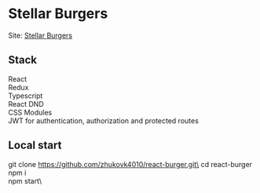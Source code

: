 # Stellar Burgers

Site: [Stellar Burgers](https://zhukovk4010.github.io/react-burger/)

## Stack

React\
Redux\
Typescript\
React DND\
CSS Modules\
JWT for authentication, authorization and protected routes

## Local start

git clone https://github.com/zhukovk4010/react-burger.git\
cd react-burger\
npm i\
npm start\
